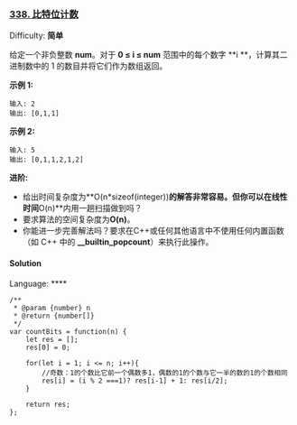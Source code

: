### [338\. 比特位计数](https://leetcode-cn.com/problems/counting-bits/)

Difficulty: **简单**


给定一个非负整数 **num**。对于 **0 ≤ i ≤ num** 范围中的每个数字 **i **，计算其二进制数中的 1 的数目并将它们作为数组返回。

**示例 1:**

```
输入: 2
输出: [0,1,1]
```

**示例 2:**

```
输入: 5
输出: [0,1,1,2,1,2]
```

**进阶:**

*   给出时间复杂度为**O(n*sizeof(integer))**的解答非常容易。但你可以在线性时间**O(n)**内用一趟扫描做到吗？
*   要求算法的空间复杂度为**O(n)**。
*   你能进一步完善解法吗？要求在C++或任何其他语言中不使用任何内置函数（如 C++ 中的 **__builtin_popcount**）来执行此操作。


#### Solution

Language: ****

```
/**
 * @param {number} n
 * @return {number[]}
 */
var countBits = function(n) {
    let res = [];
    res[0] = 0;
    
    for(let i = 1; i <= n; i++){
        //奇数：1的个数比它前一个偶数多1，偶数的1的个数与它一半的数的1的个数相同
        res[i] = (i % 2 ===1)? res[i-1] + 1: res[i/2];
    }
    
    return res;
};
```